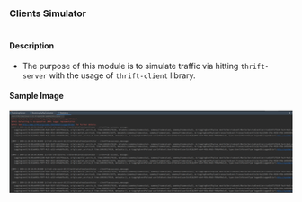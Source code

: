 


### Clients Simulator

#

#### Description
* The purpose of this module is to simulate traffic via hitting `thrift-server` with the usage of `thrift-client` library.

    
#### Sample Image
![](clients_simulator.png)
